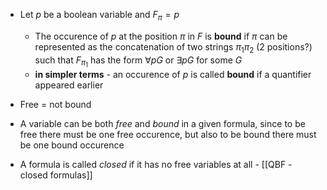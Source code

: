 - Let $p$ be a boolean variable and $F_\pi = p$
	- The occurence of $p$ at the position $\pi$ in $F$ is **bound** if $\pi$ can be represented as the concatenation of two strings $\pi_1 \pi_2$ (2 positions?) such that $F_{\pi_1}$ has the form $\forall pG$ or $\exists pG$ for some $G$
	- **in simpler terms** - an occurence of $p$ is called **bound** if a quantifier appeared earlier

- Free = not bound
- A variable can be both *free* and *bound* in a given formula, since to be free there must be one free occurence, but also to be bound there must be one bound occurence
- A formula is called *closed* if it has no free variables at all - [[QBF - closed formulas]]
